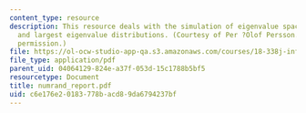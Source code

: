 ```yaml
---
content_type: resource
description: This resource deals with the simulation of eigenvalue spacing distributions
  and largest eigenvalue distributions. (Courtesy of Per ?Olof Persson. Used with
  permission.)
file: https://ol-ocw-studio-app-qa.s3.amazonaws.com/courses/18-338j-infinite-random-matrix-theory-fall-2004/c6e176e20183778bacd89da6794237bf_numrand_report.pdf
file_type: application/pdf
parent_uid: 04064129-824e-a37f-053d-15c1788b5bf5
resourcetype: Document
title: numrand_report.pdf
uid: c6e176e2-0183-778b-acd8-9da6794237bf
---
```

